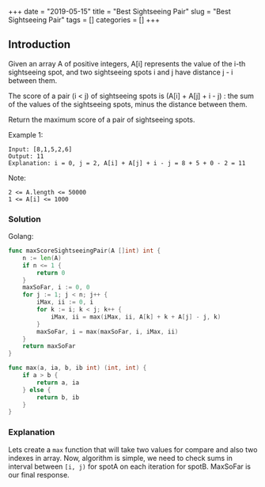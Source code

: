 +++
date = "2019-05-15"
title = "Best Sightseeing Pair"
slug = "Best Sightseeing Pair"
tags = []
categories = []
+++

## Introduction

Given an array A of positive integers, A[i] represents the value of the i-th sightseeing spot, and two sightseeing spots i and j have distance j - i between them.

The score of a pair (i < j) of sightseeing spots is (A[i] + A[j] + i - j) : the sum of the values of the sightseeing spots, minus the distance between them.

Return the maximum score of a pair of sightseeing spots.

 

Example 1:
```
Input: [8,1,5,2,6]
Output: 11
Explanation: i = 0, j = 2, A[i] + A[j] + i - j = 8 + 5 + 0 - 2 = 11
```

Note:
```
2 <= A.length <= 50000
1 <= A[i] <= 1000
```

### Solution

Golang:
``` go
func maxScoreSightseeingPair(A []int) int {
    n := len(A)
    if n <= 1 {
        return 0
    }
    maxSoFar, i := 0, 0
    for j := 1; j < n; j++ {
        iMax, ii := 0, i
        for k := i; k < j; k++ {
            iMax, ii = max(iMax, ii, A[k] + k + A[j] - j, k)
        }
        maxSoFar, i = max(maxSoFar, i, iMax, ii)
    }
    return maxSoFar
}

func max(a, ia, b, ib int) (int, int) {
    if a > b {
        return a, ia
    } else {
        return b, ib
    }
}
```

### Explanation

Lets create a `max` function that will take two values for compare and also two indexes in array.
Now, algorithm is simple, we need to check sums in interval between `[i, j)` for spotA on each iteration for spotB.
MaxSoFar is our final response.
